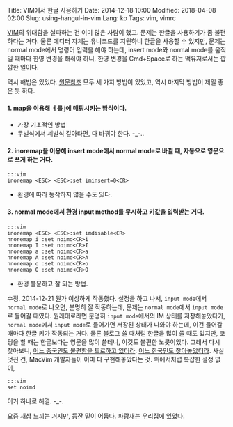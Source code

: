 Title: VIM에서 한글 사용하기
Date: 2014-12-18 10:00
Modified: 2018-04-08 02:00
Slug: using-hangul-in-vim
Lang: ko
Tags: vim, vimrc

[VIM](http://www.vim.org)의 위대함을 설파하는 건 이미 많은 사람이 했고.
문제는 한글을 사용하기가 좀 불편하다는 거다.
물론 에디터 자체는 유니코드를 지원하니 한글을 사용할 수 있지만,
문제는 normal mode에서 명령어 입력을 해야 하는데,
insert mode와 normal mode를 움직일 때마다 한영 변경을 해줘야 하니,
한영 변경을 Cmd+Space로 하는 맥유저로서는 깝깝한 일이다.

역시 해법은 있었다. [원문참조](http://www.myip.co.kr/mbbs/tip/139818)
모두 세 가지 방법이 있었고, 역시 마지막 방법이 제일 좋은 듯 하다.

#### 1. map을 이용해 ㅓ를 j에 매핑시키는 방식이다.
- 가장 기초적인 방법
- 두벌식에서 세벌식 갈아타면, 다 바꿔야 한다. -_-..

#### 2. inoremap을 이용해 insert mode에서 normal mode로 바뀔 때, 자동으로 영문으로 쓰게 하는 거다.
    :::vim
    inoremap <ESC> <ESC>:set iminsert=0<CR>
- 환경에 따라 동작하지 않을 수도 있다.

#### 3. normal mode에서 환경 input method를 무시하고 키값을 입력받는 거다.
    :::vim
    inoremap <ESC> <ESC>:set imdisable<CR>
    nnoremap i :set noimd<CR>i
    nnoremap I :set noimd<CR>I
    nnoremap a :set noimd<CR>a
    nnoremap A :set noimd<CR>A
    nnoremap o :set noimd<CR>o
    nnoremap O :set noimd<CR>O

- 환경 불문하고 잘 되는 방법.

수정. 2014-12-21
뭔가 이상하게 작동했다. 설정을 하고 나서, `input mode`에서 `normal mode`로 나오면,
분명히 잘 작동하는데, 문제는 `normal mode`에서 `input mode`로 들어갈 때였다.
원래대로라면 분명히 `input mode`에서의 IM 상태를 저장해놓았다가,
`normal mode`에서 `input mode`로 들어가면 저장된 상태가 나와야 하는데,
이건 들어갈 때마다 한글 키가 작동되는 거다.
물론 블로그 쓸 때처럼 한글을 많이 쓸 때도 있지만,
코딩을 할 때는 한글보다는 영문을 많이 쓸테니,
이것도 불편한 노릇이었다. 그래서 다시 찾아보니,
[어느 중국인도 불편함을 토로하고 있더라](http://vim.1045645.n5.nabble.com/Macvim-doesn-t-work-properly-with-chinese-input-method-td4340958.html). [어느 한국인도 찾아놓았더라](http://seorenn.blogspot.be/2011/04/vim-vim-esc.html).
사실 멋진 건, MacVim 개발자들이 이미 다 구현해놓았다는 것. 위에서처럽 복잡한 설정 없이,

    :::vim
    set noimd

이거 하나로 해결. -_-.

요즘 새삼 느끼는 거지만, 등잔 밑이 어둡다. 파랑새는 우리집에 있었다.
